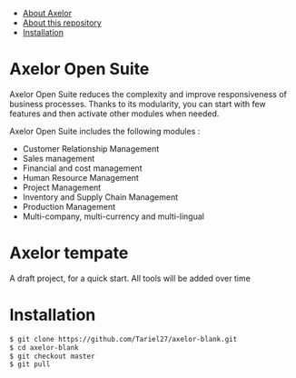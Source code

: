 - [About Axelor](#axelor-open-suite)
- [About this repository](#axelor-tempate)
- [Installation](#installation)

Axelor Open Suite
===
Axelor Open Suite reduces the complexity and improve responsiveness of business processes. Thanks to its modularity, you can start with few features and then activate other modules when needed.

Axelor Open Suite includes the following modules :
- Customer Relationship Management
- Sales management
- Financial and cost management
- Human Resource Management
- Project Management
- Inventory and Supply Chain Management
- Production Management
- Multi-company, multi-currency and multi-lingual

Axelor tempate
===
A draft project, for a quick start.
All tools will be added over time

Installation
==============
```bash
$ git clone https://github.com/Tariel27/axelor-blank.git
$ cd axelor-blank
$ git checkout master
$ git pull
```